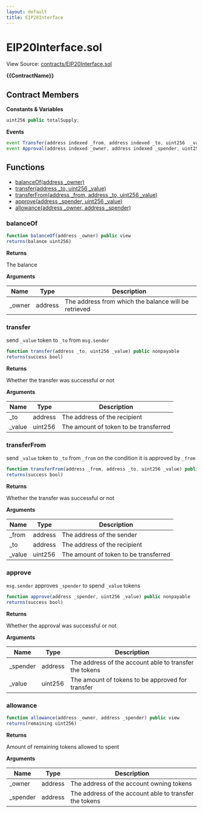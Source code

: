 ```yaml
---
layout: default
title: EIP20Interface
---
```


# EIP20Interface.sol

View Source: [contracts/EIP20Interface.sol](../contracts/EIP20Interface.sol)

**{{ContractName}}**

## Contract Members
**Constants & Variables**

```js
uint256 public totalSupply;

```

**Events**

```js
event Transfer(address indexed _from, address indexed _to, uint256  _value);
event Approval(address indexed _owner, address indexed _spender, uint256  _value);
```

## Functions

- [balanceOf(address _owner)](#balanceof)
- [transfer(address _to, uint256 _value)](#transfer)
- [transferFrom(address _from, address _to, uint256 _value)](#transferfrom)
- [approve(address _spender, uint256 _value)](#approve)
- [allowance(address _owner, address _spender)](#allowance)

### balanceOf

```js
function balanceOf(address _owner) public view
returns(balance uint256)
```

**Returns**

The balance

**Arguments**

| Name        | Type           | Description  |
| ------------- |------------- | -----|
| _owner | address | The address from which the balance will be retrieved | 

### transfer

send `_value` token to `_to` from `msg.sender`

```js
function transfer(address _to, uint256 _value) public nonpayable
returns(success bool)
```

**Returns**

Whether the transfer was successful or not

**Arguments**

| Name        | Type           | Description  |
| ------------- |------------- | -----|
| _to | address | The address of the recipient | 
| _value | uint256 | The amount of token to be transferred | 

### transferFrom

send `_value` token to `_to` from `_from` on the condition it is approved by `_from`

```js
function transferFrom(address _from, address _to, uint256 _value) public nonpayable
returns(success bool)
```

**Returns**

Whether the transfer was successful or not

**Arguments**

| Name        | Type           | Description  |
| ------------- |------------- | -----|
| _from | address | The address of the sender | 
| _to | address | The address of the recipient | 
| _value | uint256 | The amount of token to be transferred | 

### approve

`msg.sender` approves `_spender` to spend `_value` tokens

```js
function approve(address _spender, uint256 _value) public nonpayable
returns(success bool)
```

**Returns**

Whether the approval was successful or not

**Arguments**

| Name        | Type           | Description  |
| ------------- |------------- | -----|
| _spender | address | The address of the account able to transfer the tokens | 
| _value | uint256 | The amount of tokens to be approved for transfer | 

### allowance

```js
function allowance(address _owner, address _spender) public view
returns(remaining uint256)
```

**Returns**

Amount of remaining tokens allowed to spent

**Arguments**

| Name        | Type           | Description  |
| ------------- |------------- | -----|
| _owner | address | The address of the account owning tokens | 
| _spender | address | The address of the account able to transfer the tokens | 

